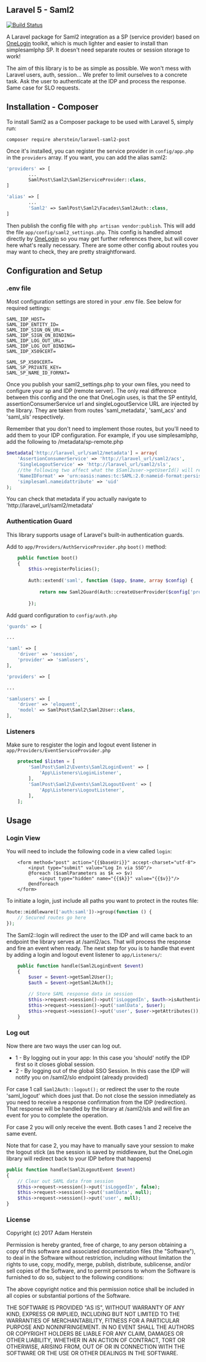 ## Laravel 5 - Saml2

[![Build Status](https://travis-ci.org/SamlPost/laravel-saml2.svg)](https://travis-ci.org/SamlPost/laravel-saml2)

A Laravel package for Saml2 integration as a SP (service provider) based on  [OneLogin](https://github.com/onelogin/php-saml) toolkit, which is much lighter and easier to install than simplesamlphp SP. It doesn't need separate routes or session storage to work!

The aim of this library is to be as simple as possible. We won't mess with Laravel users, auth, session...  We prefer to limit ourselves to a concrete task. Ask the user to authenticate at the IDP and process the response. Same case for SLO requests.


## Installation - Composer

To install Saml2 as a Composer package to be used with Laravel 5, simply run:

```
composer require aherstein/laravel-saml2-post
```

Once it's installed, you can register the service provider in `config/app.php` in the `providers` array. If you want, you can add the alias saml2:

```php
'providers' => [
        ...
    	SamlPost\Saml2\Saml2ServiceProvider::class,
]

'alias' => [
        ...
        'Saml2' => SamlPost\Saml2\Facades\Saml2Auth::class,
]
```

Then publish the config file with `php artisan vendor:publish`. This will add the file `app/config/saml2_settings.php`. This config is handled almost directly by  [OneLogin](https://github.com/onelogin/php-saml) so you may get further references there, but will cover here what's really necessary. There are some other config about routes you may want to check, they are pretty straightforward.

## Configuration and Setup

### .env file
Most configuration settings are stored in your .env file. See below for required settings:
```
SAML_IDP_HOST=
SAML_IDP_ENTITY_ID=
SAML_IDP_SIGN_ON_URL=
SAML_IDP_SIGN_ON_BINDING=
SAML_IDP_LOG_OUT_URL=
SAML_IDP_LOG_OUT_BINDING=
SAML_IDP_X509CERT=

SAML_SP_X509CERT=
SAML_SP_PRIVATE_KEY=
SAML_SP_NAME_ID_FORMAT=
```

Once you publish your saml2_settings.php to your own files, you need to configure your sp and IDP (remote server). The only real difference between this config and the one that OneLogin uses, is that the SP entityId, assertionConsumerService url and singleLogoutService URL are injected by the library. They are taken from routes 'saml_metadata', 'saml_acs' and 'saml_sls' respectively.

Remember that you don't need to implement those routes, but you'll need to add them to your IDP configuration. For example, if you use simplesamlphp, add the following to /metadata/sp-remote.php

```php
$metadata['http://laravel_url/saml2/metadata'] = array(
    'AssertionConsumerService' => 'http://laravel_url/saml2/acs',
    'SingleLogoutService' => 'http://laravel_url/saml2/sls',
    //the following two affect what the $Saml2user->getUserId() will return
    'NameIDFormat' => 'urn:oasis:names:tc:SAML:2.0:nameid-format:persistent',
    'simplesaml.nameidattribute' => 'uid' 
);
```
You can check that metadata if you actually navigate to 'http://laravel_url/saml2/metadata'

### Authentication Guard

This library supports usage of Laravel's built-in authentication guards.

Add to `app/Providers/AuthServiceProvider.php` `boot()` method:

```php
    public function boot()
    {
        $this->registerPolicies();
        
        Auth::extend('saml', function ($app, $name, array $config) {
        
            return new Saml2Guard(Auth::createUserProvider($config['provider']));
        
        });
```

Add guard configuration to `config/auth.php`

```php
'guards' => [

...

'saml' => [
    'driver' => 'session',
    'provider' => 'samlusers',
],

'providers' => [

...

'samlusers' => [
    'driver' => 'eloquent',
    'model' => SamlPost\Saml2\Saml2User::class,
],
```

### Listeners
Make sure to resgister the login and logout event listener in `app/Providers/EventServiceProvider.php`

```php
    protected $listen = [
        'SamlPost\Saml2\Events\Saml2LoginEvent' => [
            'App\Listeners\LoginListener',
        ],
        'SamlPost\Saml2\Events\Saml2LogoutEvent' => [
            'App\Listeners\LogoutListener',
        ],
    ];
```

## Usage

### Login View

You will need to include the following code in a view called `login`:
```blade
    <form method="post" action="{{$baseUri}}" accept-charset="utf-8">
        <input type="submit" value="Log In via SSO"/>
        @foreach ($samlParameters as $k => $v)
            <input type="hidden" name="{{$k}}" value="{{$v}}"/>
        @endforeach
    </form>
```

To initiate a login, just include all paths you want to protect in the routes file:

```php
Route::middleware(['auth:saml'])->group(function () {
    // Secured routes go here
});
```

The Saml2::login will redirect the user to the IDP and will came back to an endpoint the library serves at /saml2/acs. That will process the response and fire an event when ready. The next step for you is to handle that event by adding a login and logout event listener to `app/Listeners/`:
```php
    public function handle(Saml2LoginEvent $event)
    {
        $user = $event->getSaml2User();
        $auth = $event->getSaml2Auth();

        // Store SAML response data in session
        $this->request->session()->put('isLoggedIn', $auth->isAuthenticated());
        $this->request->session()->put('samlData', $user);
        $this->request->session()->put('user', $user->getAttributes());
    }
```

### Log out
Now there are two ways the user can log out.
 + 1 - By logging out in your app: In this case you 'should' notify the IDP first so it closes global session.
 + 2 - By logging out of the global SSO Session. In this case the IDP will notify you on /saml2/slo endpoint (already provided)

For case 1 call `Saml2Auth::logout();` or redirect the user to the route 'saml_logout' which does just that. Do not close the session inmediately as you need to receive a response confirmation from the IDP (redirection). That response will be handled by the library at /saml2/sls and will fire an event for you to complete the operation.

For case 2 you will only receive the event. Both cases 1 and 2 receive the same event. 

Note that for case 2, you may have to manually save your session to make the logout stick (as the session is saved by middleware, but the OneLogin library will redirect back to your IDP before that happens)

```php
public function handle(Saml2LogoutEvent $event)
{
    // Clear out SAML data from session
    $this->request->session()->put('isLoggedIn', false);
    $this->request->session()->put('samlData', null);
    $this->request->session()->put('user', null);
}
```


### License
Copyright (c) 2017 Adam Herstein

Permission is hereby granted, free of charge, to any person obtaining a copy
of this software and associated documentation files (the "Software"), to deal
in the Software without restriction, including without limitation the rights
to use, copy, modify, merge, publish, distribute, sublicense, and/or sell
copies of the Software, and to permit persons to whom the Software is
furnished to do so, subject to the following conditions:

The above copyright notice and this permission notice shall be included in all
copies or substantial portions of the Software.

THE SOFTWARE IS PROVIDED "AS IS", WITHOUT WARRANTY OF ANY KIND, EXPRESS OR
IMPLIED, INCLUDING BUT NOT LIMITED TO THE WARRANTIES OF MERCHANTABILITY,
FITNESS FOR A PARTICULAR PURPOSE AND NONINFRINGEMENT. IN NO EVENT SHALL THE
AUTHORS OR COPYRIGHT HOLDERS BE LIABLE FOR ANY CLAIM, DAMAGES OR OTHER
LIABILITY, WHETHER IN AN ACTION OF CONTRACT, TORT OR OTHERWISE, ARISING FROM,
OUT OF OR IN CONNECTION WITH THE SOFTWARE OR THE USE OR OTHER DEALINGS IN THE
SOFTWARE.